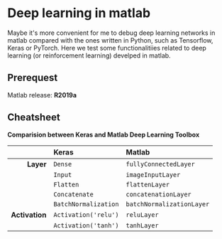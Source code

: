 # Deep learning in matlab

Maybe it's more convenient for me to debug deep learning networks in matlab compared with the ones written in Python, such as Tensorflow, Keras or PyTorch. Here we test some functionalitiies related to deep learning (or reinforcement learning) develped in matlab. 

## Prerequest

Matlab release: **R2019a**

## Cheatsheet

**Comparision between Keras and Matlab Deep Learning Toolbox**

|		|Keras		|Matlab 	|
|-------:|:-----------|:-----------|
|**Layer**|`Dense`  |`fullyConnectedLayer`|
|		  |`Input`	|`imageInputLayer` |
|		  |`Flatten`|`flattenLayer` |
|		  |`Concatenate`|`concatenationLayer`|
|		  |`BatchNormalization`|`batchNormalizationLayer`|
|**Activation**|`Activation('relu')`|`reluLayer`|
|	      |`Activation('tanh')`|`tanhLayer`|
